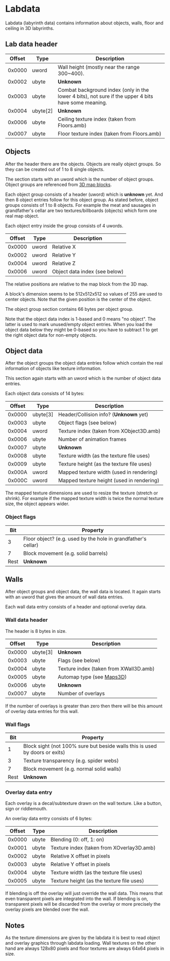 # Labdata

Labdata (labyrinth data) contains information about objects, walls, floor and ceiling in 3D labyrinths.

## Lab data header

Offset | Type | Description
----|----|----
0x0000 | uword | Wall height (mostly near the range 300~400).
0x0002 | ubyte | **Unknown**
0x0003 | ubyte | Combat background index (only in the lower 4 bits), not sure if the upper 4 bits have some meaning.
0x0004 | ubyte[2] | **Unknown**
0x0006 | ubyte | Ceiling texture index (taken from Floors.amb)
0x0007 | ubyte | Floor texture index (taken from Floors.amb)

## Objects

After the header there are the objects. Objects are really object groups. So they can be created out of 1 to 8 single objects.

The section starts with an uword which is the number of object groups. Object groups are referenced from [3D map blocks](Maps3D.md).

Each object group consists of a header (uword) which is **unknown** yet. And then 8 object entries follow for this object group. As stated before, object groups consists of 1 to 8 objects. For example the meat and sausages in grandfather's cellar are two textures/billboards (objects) which form one real map object.

Each object entry inside the group consists of 4 uwords.

Offset | Type | Description
----|----|----
0x0000 | uword | Relative X
0x0002 | uword | Relative Y
0x0004 | uword | Relative Z
0x0006 | uword | Object data index (see below)

The relative positions are relative to the map block from the 3D map.

A block's dimension seems to be 512x512x512 so values of 255 are used to center objects. Note that the given position is the center of the object.

The object group section contains 66 bytes per object group.

Note that the object data index is 1-based and 0 means "no object". The latter is used to mark unused/empty object entries. When you load the object data below they might be 0-based so you have to subtract 1 to get the right object data for non-empty objects.

## Object data

After the object groups the object data entries follow which contain the real information of objects like texture information.

This section again starts with an uword which is the number of object data entries.

Each object data consists of 14 bytes:

Offset | Type | Description
----|----|----
0x0000 | ubyte[3] | Header/Collision info? (**Unknown** yet)
0x0003 | ubyte | Object flags (see below)
0x0004 | uword | Texture index (taken from XObject3D.amb)
0x0006 | ubyte | Number of animation frames
0x0007 | ubyte | **Unknown**
0x0008 | ubyte | Texture width (as the texture file uses)
0x0009 | ubyte | Texture height (as the texture file uses)
0x000A | uword | Mapped texture width (used in rendering)
0x000C | uword | Mapped texture height (used in rendering)

The mapped texture dimensions are used to resize the texture (stretch or shrink). For example if the mapped texture width is twice the normal texture size, the object appears wider.

### Object flags

Bit | Property
----|----
3 | Floor object? (e.g. used by the hole in grandfather's cellar)
7 | Block movement (e.g. solid barrels)
Rest | **Unknown**

## Walls

After object groups and object data, the wall data is located. It again starts with an uword that gives the amount of wall data entries.

Each wall data entry consists of a header and optional overlay data.

### Wall data header

The header is 8 bytes in size.

Offset | Type | Description
----|----|----
0x0000 | ubyte[3] | **Unknown**
0x0003 | ubyte | Flags (see below)
0x0004 | ubyte | Texture index (taken from XWall3D.amb)
0x0005 | ubyte | Automap type (see [Maps3D](Maps3D.md))
0x0006 | ubyte | **Unknown**
0x0007 | ubyte | Number of overlays

If the number of overlays is greater than zero then there will be this amount of overlay data entries for this wall.

### Wall flags

Bit | Property
----|----
1 | Block sight (not 100% sure but beside walls this is used by doors or exits)
3 | Texture transparency (e.g. spider webs)
7 | Block movement (e.g. normal solid walls)
Rest | **Unknown**

### Overlay data entry

Each overlay is a decal/subtexture drawn on the wall texture. Like a button, sign or riddlemouth.

An overlay data entry consists of 6 bytes:

Offset | Type | Description
----|----|----
0x0000 | ubyte | Blending (0: off, 1: on)
0x0001 | ubyte | Texture index (taken from XOverlay3D.amb)
0x0002 | ubyte | Relative X offset in pixels
0x0003 | ubyte | Relative Y offset in pixels
0x0004 | ubyte | Texture width (as the texture file uses)
0x0005 | ubyte | Texture height (as the texture file uses)

If blending is off the overlay will just override the wall data. This means that even transparent pixels are integrated into the wall. If blending is on, transparent pixels will be discarded from the overlay or more precisely the overlay pixels are blended over the wall.


## Notes

As the texture dimensions are given by the labdata it is best to read object and overlay graphics through labdata loading. Wall textures on the other hand are always 128x80 pixels and floor textures are always 64x64 pixels in size.
